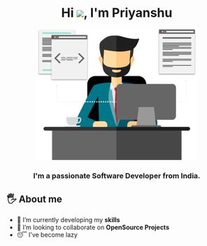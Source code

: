 <h1 align="center">Hi <img src="https://raw.githubusercontent.com/MartinHeinz/MartinHeinz/master/wave.gif" width="30px">, I'm Priyanshu</h1>

<p align="center">
    <img height="300px" width="auto"  src="https://raw.githubusercontent.com/singhpriansh/singhpriansh/master/developer_image.png" />
</p>

<h3 align="center">I'm a passionate Software Developer from India.</h3>

 ## 🖐 About me
- 🌱 I’m currently developing my **skills**
- 👯 I’m looking to collaborate on **OpenSource Projects**
- 😴 I've become lazy

